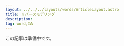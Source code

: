 ```yaml
---
layout: ../../../layouts/words/ArticleLayout.astro
title: リバースモデリング
description:
tag: word,IA
---
```


この記事は準備中です。